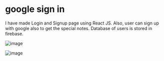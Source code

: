 # google sign in
 I have made Login and Signup page using React JS. Also, user can sign up with google also to get the special notes.
 Database of users is stored in firebase.
 
 ![image](https://user-images.githubusercontent.com/112039921/202749847-b99f17c8-6895-41e0-8a4a-38749f86b970.png)

![image](https://user-images.githubusercontent.com/112039921/202748927-8e7a282f-8d35-4946-b8ef-15ad9010323d.png)

